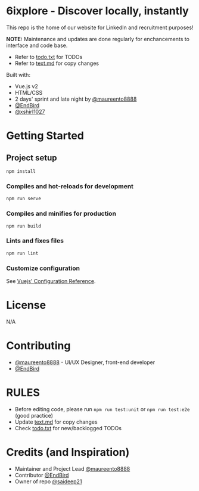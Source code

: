 # 6ixplore - Discover locally, instantly

This repo is the home of our website for LinkedIn and recruitment purposes!

<strong>NOTE:</strong> Maintenance and updates are done regularly for enchancements to interface and code base.
- Refer to [todo.txt](./todo.md) for TODOs
- Refer to [text.md](./text.md) for copy changes

Built with:
- Vue.js v2
- HTML/CSS
- 2 days' sprint and late night by [@maureento8888](https://github.com/maureento8888)
- [@EndBird](https://github.com/EndBird)
- [@xshirl1027](https://github.com/xshirl1027)

# Getting Started
## Project setup
```
npm install
```
### Compiles and hot-reloads for development
```
npm run serve
```
### Compiles and minifies for production
```
npm run build
```
### Lints and fixes files
```
npm run lint
```
### Customize configuration
See [Vuejs' Configuration Reference](https://cli.vuejs.org/config/).

# License
N/A

# Contributing
- [@maureento8888](https://github.com/maureento8888) - UI/UX Designer, front-end developer
- [@EndBird](https://github.com/EndBird)

# RULES
- Before editing code, please run `npm run test:unit` or `npm run test:e2e` (good practice)
- Update [text.md](./text.md) for copy changes
- Check [todo.txt](./todo.md) for new/backlogged TODOs

# Credits (and Inspiration)
- Maintainer and Project Lead [@maureento8888](https://github.com/maureento8888)
- Contributor [@EndBird](https://github.com/EndBird)
- Owner of repo [@saideep21](https://github.com/saideep21)
